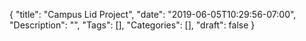 {
	"title": "Campus Lid Project",
	"date": "2019-06-05T10:29:56-07:00",
	"Description": "",
	"Tags": [],
	"Categories": [],
	"draft": false
}
